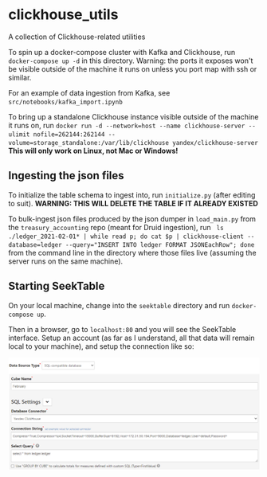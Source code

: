 # clickhouse_utils
A collection of Clickhouse-related utilities

To spin up a docker-compose cluster with Kafka and Clickhouse, run `docker-compose up -d` in this directory. 
Warning: the ports it exposes won't be visible outside of the machine it runs on unless you port map with ssh or similar.

For an example of data ingestion from Kafka, see `src/notebooks/kafka_import.ipynb`

To bring up a standalone Clickhouse instance visible outside of the machine it runs on, run 
`docker run -d --network=host --name clickhouse-server --ulimit nofile=262144:262144 --volume=storage_standalone:/var/lib/clickhouse yandex/clickhouse-server`
**This will only work on Linux, not Mac or Windows!**

## Ingesting the json files
To initialize the table schema to ingest into, run `initialize.py` (after editing to suit).
**WARNING: THIS WILL DELETE THE TABLE IF IT ALREADY EXISTED**

To bulk-ingest json files produced by the json dumper in `load_main.py` from the `treasury_accounting` repo (meant for Druid ingestion), run
` ls ./ledger_2021-02-01* | while read p; do cat $p | clickhouse-client --database=ledger --query="INSERT INTO ledger FORMAT JSONEachRow"; done`
from the command line in the directory where those files live (assuming the server runs on the same machine).
## Starting SeekTable
On your local machine, change into the `seektable` directory and run `docker-compose up`. 

Then in a browser, go to `localhost:80` and you will see the SeekTable interface. Setup an account (as far as I understand,
all that data will remain local to your machine), and setup the connection like so:

![Clickhouse setup](img/seektable.png)